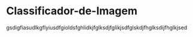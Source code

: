 # Classificador-de-Imagem
gsdigfiasudlkgflyiusdfgioldsfghlidkjfglksdjfglikjsdfglskdjfhglksdijfhglkjsed
